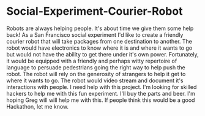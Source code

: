 Social-Experiment-Courier-Robot
===============================

Robots are always helping people. It's about time we give them some help back! As a San Francisco social experiment I'd like to create a friendly courier robot that will take packages from one destination to another. The robot would have electronics to know where it is and where it wants to go but would not have the ability to get there under it's own power. Fortunately, it would be equipped with a friendly and perhaps witty repertoire of language to persuade pedestrians going the right way to help push the robot. The robot will rely on the generosity of strangers to help it get to where it wants to go. The robot would video stream and document it's interactions with people. I need help with this project. I'm looking for skilled hackers to help me with this fun experiment. I'll buy the parts and beer. I'm hoping Greg will will help me with this. If people think this would be a good Hackathon, let me know.
